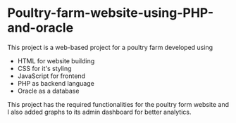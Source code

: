 # Poultry-farm-website-using-PHP-and-oracle
This project is a web-based project for a poultry farm developed using
* HTML for website building
* CSS for it's styling
* JavaScript for frontend
* PHP as backend language
* Oracle as a database

This project has the required functionalities for the poultry form website and I also added graphs to its admin dashboard for better analytics.
